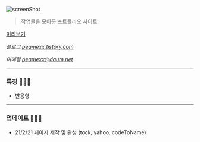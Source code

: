 ![screenShot](http://peamexx.com/img/pfpf.jpg)

> 작업물을 모아둔 포트폴리오 사이트.

[미리보기](https://peamexx.github.io/me/)

*블로그 [peamexx.tistory.com](http://peamexx.tistory.com)*

*이메일 peamexx@daum.net*

___

### 특징 🧚🏻‍♀️
- 반응형

___

### 업데이트 🧚🏻‍♀️
- 21/2/21 페이지 제작 및 완성
  (tock, yahoo, codeToName)
